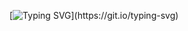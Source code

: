 [![Typing SVG](https://readme-typing-svg.herokuapp.com?color=CDA0F7&lines=Hi%2C+i'm+Estefan%C3%ADa!)](https://git.io/typing-svg)

